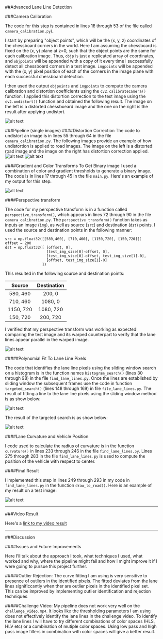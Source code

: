 ##Advanced Lane Line Detection

[//]: # (Image References)

[image1]: ./output_images/chess_undistorted.png "Chess Distort"
[image2]: ./output_images/original.jpg "Road Distorted"
[image3]: ./output_images/undist.jpg "Road Undistorted"
[image4]: ./output_images/binary.jpg "Road Binary"
[image5]: ./output_images/undist_warped.png "Road Warped"
[image6]: ./output_images/sliding_window.jpg "Sliding Window"
[image7]: ./output_images/targeted_search.jpg "Targeted Search"
[image8]: ./output_images/image_final.jpg "Draw To Road"

[video1]: ./project_video_out.mp4 "Video"

###Camera Calibration

The code for this step is contained in lines 18 through 53 of the file called `camera_calibration.py`).

I start by preparing "object points", which will be the (x, y, z) coordinates of the chessboard corners in the world. Here I am assuming the chessboard is fixed on the (x, y) plane at z=0, such that the object points are the same for each calibration image.  Thus, `objp` is just a replicated array of coordinates, and `objpoints` will be appended with a copy of it every time I successfully detect all chessboard corners in a test image.  `imgpoints` will be appended with the (x, y) pixel position of each of the corners in the image plane with each successful chessboard detection.  

I then used the output `objpoints` and `imgpoints` to compute the camera calibration and distortion coefficients using the `cv2.calibrateCamera()` function.  I applied this distortion correction to the test image using the `cv2.undistort()` function and obtained the following result. The image on the left is a distorted chessboeard image and the one on the right is the result after applying undistort.

![alt text][image1]

###Pipeline (single images)
####Distortion Correction
The code to undistort an image is in lines 55 through 64 in the file `camera_calibration.py`. The following images provide an example of how undistortion is applied to road images. The image on the left is a distorted road image and the image on the right has distortion correction applied.
![alt text][image2]
![alt text][image3]

####Gradient and Color Transforms To Get Binary image
I used a combination of color and gradient thresholds to generate a binary image. The code is in lines 17 through 45 in the file `main.py`. Here's an example of my output for this step.

![alt text][image4]

####Perspective transform

The code for my perspective transform is in a function called `perspective_transform()`, which appears in lines 72 through 90 in the file `camera_calibration.py`.  The `perspective_transform()` function takes as inputs an image (`img`), as well as source (`src`) and destination (`dst`) points. I used the source and destination points in the following manner:

```
src = np.float32([[580,460], [710,460], [1150,720], [150,720]])
offset = 200
dst = np.float32([ [offset, 0],
                   [test_img_size[0]-offset, 0],
                   [test_img_size[0]-offset, test_img_size[1]-0],
                   [offset, test_img_size[1]-0]
                 ])

```
This resulted in the following source and destination points:

| Source        | Destination   |
|:-------------:|:-------------:|
| 580, 460      | 200, 0        |
| 710, 460      | 1080, 0       |
| 1150, 720     | 1080, 720     |
| 150, 720      | 200, 720      |

I verified that my perspective transform was working as expected comparing the test image and its warped counterpart to verify that the lane lines appear parallel in the warped image.

![alt text][image5]

#####Polynomial Fit To Lane Line Pixels

The code that identifies the lane line pixels using the sliding window search on a histogram is in the function names `histogram_search()` (lines 30 through 98) in the file `find_lane_lines.py`. Once the lines are extablished by sliding window the subsequent frames use the code in function `targeted_search()` (lines 148 through 169) in file `file_lane_lines.py`. The result of fitting a line to the lane line pixels using the sliding window method is as show below:

![alt text][image6]

The result of the targeted search is as show below:

![alt text][image7]

####Lane Curvature and Vehicle Position

I code used to calculate the radius of curvature is in the function `curvature()` in lines 233 through 246 in the file `find_lane_lines.py`. Lines 275 through 283 in the file `find_lane_lines.py` is used to compute the position of the vehicle with respect to center.

####Final Result

I implemented this step in lines 249 through 293 in my code in `find_lane_lines.py` in the function `draw_to_road()`.  Here is an example of my result on a test image:

![alt text][image8]

---

###Video Result

Here's a [link to my video result](./project_video_out.mp4)

---

###Discussion

####Issues and Future Improvements

Here I'll talk about the approach I took, what techniques I used, what worked and why, where the pipeline might fail and how I might improve it if I were going to pursue this project further.

#####Outlier Rejection:
The curve fitting I am using is very sensitive to presence of outliers in the identified pixels. The fitted deviates from the lane lines significcantly when ther are outlier pixels in the identified pixel set. This can be improved by implementing outlier identification and rejection techniques.

#####Challenge Video:
My pipeline does not work very well on the `challenge_video.mp4`. It looks like the thresholding parameters I am using does not effectively identify the lane lines in the challenge video. To identify the lane lines I will have to try different combinations of color spaces (HLS, HLV etc) or a combination of mutiple color spaces. Using low pass and high pass image filters in combination with color spaces will give a better result.
